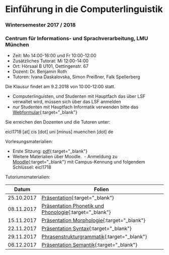 # Einführung in die Computerlinguistik
### Wintersemester 2017 / 2018
### Centrum für Informations- und Sprachverarbeitung, LMU München

 - Zeit: Mo 14:00-16:00 und Fr 10:00-12:00
 - Zusätzliches Tutorat: Mi 12:00-14:00
 - Ort: Hörsaal B U101, Oettingenstr. 67
 - Dozent: Dr. Benjamin Roth
 - Tutoren: Ivana Daskalovska, Simon Preißner, Falk Spellerberg

Die Klausur findet am 9.2.2018 von 10:00-12:00 statt.
 - Computerlinguisten, und Studenten mit Hauptfach das über LSF verwaltet wird, müssen sich über das LSF anmelden
 - *nur* Studenten mit Hauptfach Informatik verwenden bitte das [Webformular](https://goo.gl/forms/4uEpwaoRroaOU7nK2){:target="_blank"}

Sie erreichen den Dozenten und die Tutoren unter:

eicl1718 [at] cis [dot] uni [minus] muenchen [dot] de

 Vorlesungsmaterialien:
  - Erste Sitzung: [pdf](https://eicl1718.github.io/intro.pdf){:target="_blank"}
  - Weitere Materialien über Moodle.
  - Anmeldung zu [Moodle](https://moodle.lmu.de/course/view.php?id=2445){:target="_blank"} mit Campus-Kennung und folgendem Schlüssel: eicl1718

Tutoriumsmaterialien:

| Datum      | Folien
| ---------- | -------------------------------------------------------------------------------------------------
| 25.10.2017 | [Präsentation](https://eicl1718.github.io/tutorium_25.11.2017.pdf){:target="_blank"}
| 08.11.2017 | [Präsentation Phonetik und Phonologie](https://eicl1718.github.io/tutorium_2.pdf){:target="_blank"}
| 15.11.2017 | [Präsentation Morphologie](https://eicl1718.github.io/tutorium_3.pdf){:target="_blank"}
| 22.11.2017 | [Präsentation Syntax](https://eicl1718.github.io/tutorium_4.pdf){:target="_blank"}
| 29.11.2017 | [Phrasenstrukturgrammatik](https://eicl1718.github.io/Phrasenstruktur%20und%20Feldermodell.pdf){:target="_blank"}
| 06.12.2017 | [Präsentation Semantik](https://eicl1718.github.io/tutorium_6.pdf){:target="_blank"}
